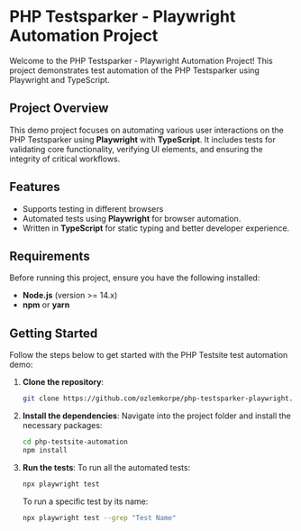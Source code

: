# PHP Testsparker - Playwright Automation Project

Welcome to the PHP Testsparker - Playwright Automation Project! This project demonstrates test automation of the PHP Testsparker using Playwright and TypeScript.

## Project Overview

This demo project focuses on automating various user interactions on the PHP Testsparker using **Playwright** with **TypeScript**. It includes tests for validating core functionality, verifying UI elements, and ensuring the integrity of critical workflows.

## Features
- Supports testing in different browsers
- Automated tests using **Playwright** for browser automation.
- Written in **TypeScript** for static typing and better developer experience.

## Requirements
Before running this project, ensure you have the following installed:
- **Node.js** (version >= 14.x)
- **npm** or **yarn**

## Getting Started
Follow the steps below to get started with the PHP Testsite test automation demo:
1. **Clone the repository**:
    ```bash
    git clone https://github.com/ozlemkorpe/php-testsparker-playwright.git
    ```

2. **Install the dependencies**:
    Navigate into the project folder and install the necessary packages:
    ```bash
    cd php-testsite-automation
    npm install
    ```

3. **Run the tests**:
    To run all the automated tests:
    ```bash
    npx playwright test
    ```

    To run a specific test by its name:
    ```bash
    npx playwright test --grep "Test Name"
    ```
